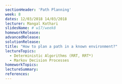 ```yaml
---
sectionHeader: 'Path Planning'
week: 8
dates: 12/03/2018 14/03/2018
lecturer: Mangal Kothari
slidesName: # w17/week8
homeworkRelease:
advancedRelease:
solutionRelease:
title: "How to plan a path in a known environment?"
lectureTopics:
  - Deterministic Algorithms (RRT, RRT*)
  - Markov Decision Processes
homeworkTopics:
lectureSummary:
references:
---
```

